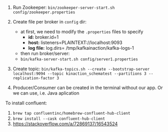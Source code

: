 
1. Run Zookeeper: `bin/zookeeper-server-start.sh config/zookeeper.properties`

2. Create file per broker in `config` dir:
    * at first, we need to modify the `.properties` files to specify
        * **id:** broker.id=1
        * **host:** listeners=PLAINTEXT://localhost:9093
        * **log file:** log.dirs= /tmp/kafkainaction/kafka-logs-1
   *  then run broker/server:
     * `bin/kafka-server-start.sh config/server1.properties`

3. Create topic: `bin/kafka-topics.sh --create --bootstrap-server localhost:9094 --topic kinaction_schematest --partitions 3 --replication-factor 3`

4. Producer/Consumer can be created in the terminal without our app. Or we can use, i.e. Java aplication

To install confluent:
1. `brew tap confluentinc/homebrew-confluent-hub-client`
2. `brew install --cask confluent-hub-client`
3. https://stackoverflow.com/a/72869137/16543524